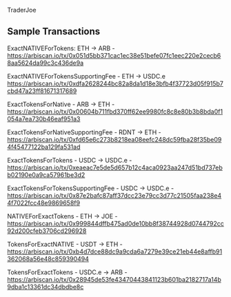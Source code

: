 TraderJoe 


Sample Transactions
-------------------
ExactNATIVEForTokens: ETH -> ARB - https://arbiscan.io/tx/0x051d5bb371cac1ec38e51befe07fc1eec220e2cecb68aa5624da99c3c436de9a

ExactNATIVEForTokensSupportingFee - ETH -> USDC.e https://arbiscan.io/tx/0xdfa2628244bc82a8da1d18e3bfb4f37723d05f915b7cbd47a23ff81671317689

ExactTokensForNative - ARB -> ETH - https://arbiscan.io/tx/0x00604b711fbd370ff62ee9980fc8c8e80b3b8bda0f1054a7ea730b46eaf951a3

ExactTokensForNativeSupportingFee - RDNT -> ETH - https://arbiscan.io/tx/0xfd65e6c273b8218ea08eefc248dc59fba28f35be094f45477122ba129fa531ad

ExactTokensForTokens - USDC -> USDC.e - https://arbiscan.io/tx/0xeaeac7e5de5d657b12c4aca0923aa247d51bd737ebb02190e0a9ca57961be3d2 

ExactTokensForTokensSupportingFee - USDC -> USDC.e - https://arbiscan.io/tx/0x87e2bafc87aff37dcc23e79cc3d77c21505faa238e44f7022fcc48e9869658f9

NATIVEForExactTokens - ETH -> JOE - https://arbiscan.io/tx/0x999844dffb475ad0de10bb8f38744928d0744792cc92d200cfeb3706cd296928

TokensForExactNATIVE - USDT -> ETH - https://arbiscan.io/tx/0xb4d7dce88dc9a9cda6a7279e39ce21eb44e8affb91362068a56e48c859390494

TokensForExactTokens - USDC.e -> ARB - https://arbiscan.io/tx/0x28945de53fe43470443841123b601ba2182717a14b9dba1c13361dc34dbdbe8c
